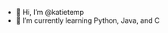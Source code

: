 - 👋 Hi, I’m @katietemp
- 🌱 I’m currently learning Python, Java, and C

<!---
katietemp/katietemp is a ✨ special ✨ repository because its `README.md` (this file) appears on your GitHub profile.
You can click the Preview link to take a look at your changes.
--->
